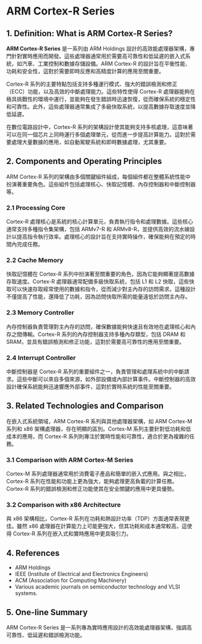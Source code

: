# ARM Cortex-R Series

## 1. Definition: What is **ARM Cortex-R Series**?
**ARM Cortex-R Series** 是一系列由 ARM Holdings 設計的高效能處理器架構，專門針對實時應用而開發。這些處理器通常用於需要高可靠性和低延遲的嵌入式系統，如汽車、工業控制和數據存儲設備。ARM Cortex-R 的設計旨在平衡性能、功耗和安全性，這對於需要即時反應和高精度計算的應用至關重要。

Cortex-R 系列的主要特點包括支持多種運行模式、強大的錯誤檢測和修正（ECC）功能，以及高效的中斷處理能力。這些特性使得 Cortex-R 處理器能夠在極具挑戰性的環境中運行，並能夠在發生錯誤時迅速恢復，從而確保系統的穩定性和可靠性。此外，這些處理器通常集成了多級快取系統，以提高數據存取速度並降低延遲。

在數位電路設計中，Cortex-R 系列的架構設計使其能夠支持多核處理，這意味著可以在同一個芯片上同時運行多個處理單元，從而進一步提高計算能力。這對於需要處理大量數據的應用，如自動駕駛系統和即時數據處理，尤其重要。

## 2. Components and Operating Principles
ARM Cortex-R 系列的架構由多個關鍵組件組成，每個組件都在整體系統性能中扮演著重要角色。這些組件包括處理核心、快取記憶體、內存控制器和中斷控制器等。

### 2.1 Processing Core
Cortex-R 處理核心是系統的核心計算單元，負責執行指令和處理數據。這些核心通常支持多種指令集架構，包括 ARMv7-R 和 ARMv8-R，並提供高效的流水線設計以提高指令執行效率。處理核心的設計旨在支持實時操作，確保能夠在預定的時間內完成任務。

### 2.2 Cache Memory
快取記憶體在 Cortex-R 系列中扮演著至關重要的角色，因為它能夠顯著提高數據存取速度。Cortex-R 處理器通常配備多級快取系統，包括 L1 和 L2 快取，這些快取可以快速存取經常使用的數據和指令，從而減少對主內存的訪問需求。這種設計不僅提高了性能，還降低了功耗，因為訪問快取所需的能量遠低於訪問主內存。

### 2.3 Memory Controller
內存控制器負責管理對主內存的訪問，確保數據能夠快速且有效地在處理核心和內存之間傳輸。Cortex-R 系列的內存控制器支持多種內存類型，包括 DRAM 和 SRAM，並具有錯誤檢測和修正功能，這對於需要高可靠性的應用至關重要。

### 2.4 Interrupt Controller
中斷控制器是 Cortex-R 系列的重要組件之一，負責管理和處理系統中的中斷請求。這些中斷可以來自多個來源，如外部設備或內部計算事件。中斷控制器的高效設計確保系統能夠迅速響應外部事件，這對於實時系統的性能至關重要。

## 3. Related Technologies and Comparison
在嵌入式系統領域，ARM Cortex-R 系列與其他處理器架構，如 ARM Cortex-M 系列和 x86 架構處理器，存在明顯的區別。Cortex-M 系列主要針對低功耗和低成本的應用，而 Cortex-R 系列則專注於實時性能和可靠性，適合於更為複雜的任務。

### 3.1 Comparison with ARM Cortex-M Series
Cortex-M 系列處理器通常用於消費電子產品和簡單的嵌入式應用。與之相比，Cortex-R 系列在性能和功能上更為強大，能夠處理更高負載的計算任務。Cortex-R 系列的錯誤檢測和修正功能使其在安全關鍵的應用中更具優勢。

### 3.2 Comparison with x86 Architecture
與 x86 架構相比，Cortex-R 系列在功耗和熱設計功率（TDP）方面通常表現更佳。雖然 x86 處理器在計算能力上可能更強大，但其功耗和成本通常較高，這使得 Cortex-R 系列在嵌入式和實時應用中更具吸引力。

## 4. References
- ARM Holdings
- IEEE (Institute of Electrical and Electronics Engineers)
- ACM (Association for Computing Machinery)
- Various academic journals on semiconductor technology and VLSI systems.

## 5. One-line Summary
ARM Cortex-R Series 是一系列專為實時應用設計的高效能處理器架構，強調高可靠性、低延遲和錯誤檢測功能。